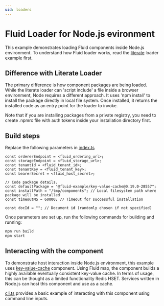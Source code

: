 ```yaml
---
uid: loaders
---
```


# Fluid Loader for Node.js evironment
This example demonstrates loading Fluid components inside Node.js environment. To understand how Fluid loader works, read the [literate](../literate/README.md) loader example first.

## Difference with Literate Loader
The primary difference is how component packages are being loaded. While the literate loader can 'script include' a file inside a browser environment, Node requires a different approach.
It uses 'npm install' to install the package directly in local file system. Once installed, it returns the installed code as an entry point for the loader to invoke.

Note that if you are installing packages from a private registry, you need to create .npmrc file with auth tokens inside your installation directory first.

## Build steps
Replace the following parameters in [index.ts](./src/index.ts)

```
const ordererEndpoint = <fluid_ordering_url>;
const storageEndpoint = <fluid_storage_url>;
const tenantId = <fluid_tenant_id>;
const tenantKey = <fluid_tenant_key>;
const bearerSecret = <fluid_host_secret>;

// Code package details.
const defaultPackage = "@fluid-example/key-value-cache@0.19.0-28557";
const installPath = "/tmp/components"; // Local filesystem path where package will be installed
const timeoutMS = 60000; // Timeout for successful installation

const docId = ""; // Document id (randomly chosen if not specified)
```

Once parameters are set up, run the following commands for building and running:

```bash
npm run build
npm start
```

## Interacting with the component
To demonstrate host interaction inside Node.js environment, this example uses [key-value-cache](https://github.com/microsoft/FluidFramework/tree/master/components/experimental/key-value-cache) component. Using Fluid map, the component builds a highly available eventually consistent key-value cache. In terms of usage, this can be thought as a limited functionality Redis HSET. Services written in Node.js can host this component and use as a cache.

[cli.ts](./src/cli.ts) provides a basic example of interacting with this component using command line inputs.
